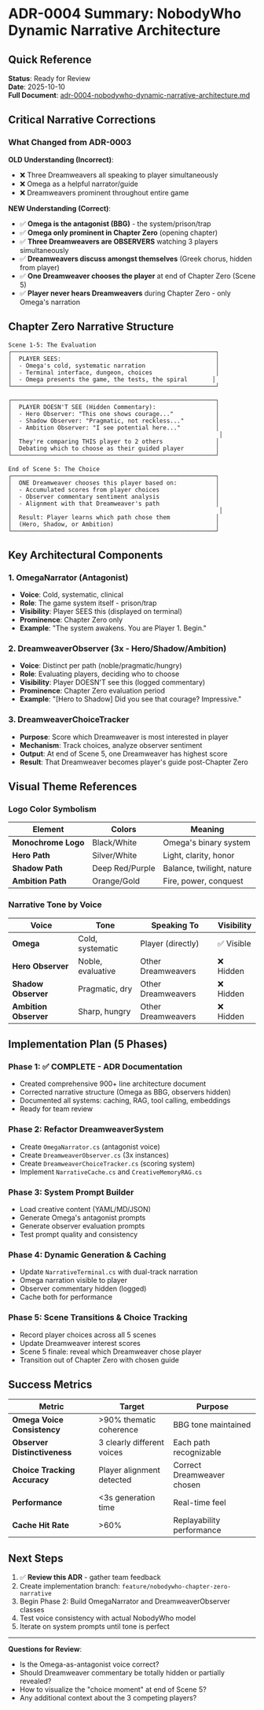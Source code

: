# ADR-0004 Summary: NobodyWho Dynamic Narrative Architecture

## Quick Reference

**Status**: Ready for Review  
**Date**: 2025-10-10  
**Full Document**: [adr-0004-nobodywho-dynamic-narrative-architecture.md](adr-0004-nobodywho-dynamic-narrative-architecture.md)

## Critical Narrative Corrections

### What Changed from ADR-0003

**OLD Understanding (Incorrect)**:

- ❌ Three Dreamweavers all speaking to player simultaneously
- ❌ Omega as a helpful narrator/guide
- ❌ Dreamweavers prominent throughout entire game

**NEW Understanding (Correct)**:

- ✅ **Omega is the antagonist (BBG)** - the system/prison/trap
- ✅ **Omega only prominent in Chapter Zero** (opening chapter)
- ✅ **Three Dreamweavers are OBSERVERS** watching 3 players simultaneously
- ✅ **Dreamweavers discuss amongst themselves** (Greek chorus, hidden from player)
- ✅ **One Dreamweaver chooses the player** at end of Chapter Zero (Scene 5)
- ✅ **Player never hears Dreamweavers** during Chapter Zero - only Omega's narration

## Chapter Zero Narrative Structure

```text
Scene 1-5: The Evaluation
┌──────────────────────────────────────────────────────────┐
│  PLAYER SEES:                                            │
│  - Omega's cold, systematic narration                    │
│  - Terminal interface, dungeon, choices                  │
│  - Omega presents the game, the tests, the spiral       │
└──────────────────────────────────────────────────────────┘

┌──────────────────────────────────────────────────────────┐
│  PLAYER DOESN'T SEE (Hidden Commentary):                 │
│  - Hero Observer: "This one shows courage..."            │
│  - Shadow Observer: "Pragmatic, not reckless..."         │
│  - Ambition Observer: "I see potential here..."          │
│                                                           │
│  They're comparing THIS player to 2 others               │
│  Debating which to choose as their guided player         │
└──────────────────────────────────────────────────────────┘

End of Scene 5: The Choice
┌──────────────────────────────────────────────────────────┐
│  ONE Dreamweaver chooses this player based on:           │
│  - Accumulated scores from player choices                │
│  - Observer commentary sentiment analysis                │
│  - Alignment with that Dreamweaver's path                │
│                                                           │
│  Result: Player learns which path chose them             │
│  (Hero, Shadow, or Ambition)                             │
└──────────────────────────────────────────────────────────┘
```

## Key Architectural Components

### 1. OmegaNarrator (Antagonist)

- **Voice**: Cold, systematic, clinical
- **Role**: The game system itself - prison/trap
- **Visibility**: Player SEES this (displayed on terminal)
- **Prominence**: Chapter Zero only
- **Example**: "The system awakens. You are Player 1. Begin."

### 2. DreamweaverObserver (3x - Hero/Shadow/Ambition)

- **Voice**: Distinct per path (noble/pragmatic/hungry)
- **Role**: Evaluating players, deciding who to choose
- **Visibility**: Player DOESN'T see this (logged commentary)
- **Prominence**: Chapter Zero evaluation period
- **Example**: "[Hero to Shadow] Did you see that courage? Impressive."

### 3. DreamweaverChoiceTracker

- **Purpose**: Score which Dreamweaver is most interested in player
- **Mechanism**: Track choices, analyze observer sentiment
- **Output**: At end of Scene 5, one Dreamweaver has highest score
- **Result**: That Dreamweaver becomes player's guide post-Chapter Zero

## Visual Theme References

### Logo Color Symbolism

| Element | Colors | Meaning |
|---------|--------|---------|
| **Monochrome Logo** | Black/White | Omega's binary system |
| **Hero Path** | Silver/White | Light, clarity, honor |
| **Shadow Path** | Deep Red/Purple | Balance, twilight, nature |
| **Ambition Path** | Orange/Gold | Fire, power, conquest |

### Narrative Tone by Voice

| Voice | Tone | Speaking To | Visibility |
|-------|------|-------------|------------|
| **Omega** | Cold, systematic | Player (directly) | ✅ Visible |
| **Hero Observer** | Noble, evaluative | Other Dreamweavers | ❌ Hidden |
| **Shadow Observer** | Pragmatic, dry | Other Dreamweavers | ❌ Hidden |
| **Ambition Observer** | Sharp, hungry | Other Dreamweavers | ❌ Hidden |

## Implementation Plan (5 Phases)

### Phase 1: ✅ **COMPLETE** - ADR Documentation

- Created comprehensive 900+ line architecture document
- Corrected narrative structure (Omega as BBG, observers hidden)
- Documented all systems: caching, RAG, tool calling, embeddings
- Ready for team review

### Phase 2: Refactor DreamweaverSystem

- Create `OmegaNarrator.cs` (antagonist voice)
- Create `DreamweaverObserver.cs` (3x instances)
- Create `DreamweaverChoiceTracker.cs` (scoring system)
- Implement `NarrativeCache.cs` and `CreativeMemoryRAG.cs`

### Phase 3: System Prompt Builder

- Load creative content (YAML/MD/JSON)
- Generate Omega's antagonist prompts
- Generate observer evaluation prompts
- Test prompt quality and consistency

### Phase 4: Dynamic Generation & Caching

- Update `NarrativeTerminal.cs` with dual-track narration
- Omega narration visible to player
- Observer commentary hidden (logged)
- Cache both for performance

### Phase 5: Scene Transitions & Choice Tracking

- Record player choices across all 5 scenes
- Update Dreamweaver interest scores
- Scene 5 finale: reveal which Dreamweaver chose player
- Transition out of Chapter Zero with chosen guide

## Success Metrics

| Metric | Target | Purpose |
|--------|--------|---------|
| **Omega Voice Consistency** | >90% thematic coherence | BBG tone maintained |
| **Observer Distinctiveness** | 3 clearly different voices | Each path recognizable |
| **Choice Tracking Accuracy** | Player alignment detected | Correct Dreamweaver chosen |
| **Performance** | <3s generation time | Real-time feel |
| **Cache Hit Rate** | >60% | Replayability performance |

## Next Steps

1. ✅ **Review this ADR** - gather team feedback
2. Create implementation branch: `feature/nobodywho-chapter-zero-narrative`
3. Begin Phase 2: Build OmegaNarrator and DreamweaverObserver classes
4. Test voice consistency with actual NobodyWho model
5. Iterate on system prompts until tone is perfect

---

**Questions for Review**:

- Is the Omega-as-antagonist voice correct?
- Should Dreamweaver commentary be totally hidden or partially revealed?
- How to visualize the "choice moment" at end of Scene 5?
- Any additional context about the 3 competing players?
